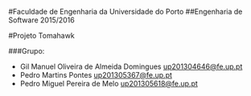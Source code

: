 #Faculdade de Engenharia da Universidade do Porto
##Engenharia de Software 2015/2016

#Projeto Tomahawk

###Grupo:
- Gil Manuel Oliveira de Almeida Domingues up201304646@fe.up.pt 
- Pedro Martins Pontes up201305367@fe.up.pt
- Pedro Miguel Pereira de Melo up201305618@fe.up.pt



